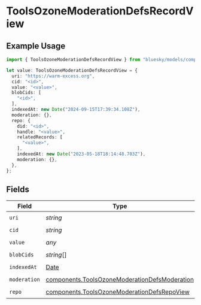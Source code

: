 # ToolsOzoneModerationDefsRecordView

## Example Usage

```typescript
import { ToolsOzoneModerationDefsRecordView } from "bluesky/models/components";

let value: ToolsOzoneModerationDefsRecordView = {
  uri: "https://warm-excess.org",
  cid: "<id>",
  value: "<value>",
  blobCids: [
    "<id>",
  ],
  indexedAt: new Date("2024-09-15T17:39:34.108Z"),
  moderation: {},
  repo: {
    did: "<id>",
    handle: "<value>",
    relatedRecords: [
      "<value>",
    ],
    indexedAt: new Date("2023-05-18T18:14:48.703Z"),
    moderation: {},
  },
};
```

## Fields

| Field                                                                                                          | Type                                                                                                           | Required                                                                                                       | Description                                                                                                    |
| -------------------------------------------------------------------------------------------------------------- | -------------------------------------------------------------------------------------------------------------- | -------------------------------------------------------------------------------------------------------------- | -------------------------------------------------------------------------------------------------------------- |
| `uri`                                                                                                          | *string*                                                                                                       | :heavy_check_mark:                                                                                             | N/A                                                                                                            |
| `cid`                                                                                                          | *string*                                                                                                       | :heavy_check_mark:                                                                                             | N/A                                                                                                            |
| `value`                                                                                                        | *any*                                                                                                          | :heavy_check_mark:                                                                                             | N/A                                                                                                            |
| `blobCids`                                                                                                     | *string*[]                                                                                                     | :heavy_check_mark:                                                                                             | N/A                                                                                                            |
| `indexedAt`                                                                                                    | [Date](https://developer.mozilla.org/en-US/docs/Web/JavaScript/Reference/Global_Objects/Date)                  | :heavy_check_mark:                                                                                             | N/A                                                                                                            |
| `moderation`                                                                                                   | [components.ToolsOzoneModerationDefsModeration](../../models/components/toolsozonemoderationdefsmoderation.md) | :heavy_check_mark:                                                                                             | N/A                                                                                                            |
| `repo`                                                                                                         | [components.ToolsOzoneModerationDefsRepoView](../../models/components/toolsozonemoderationdefsrepoview.md)     | :heavy_check_mark:                                                                                             | N/A                                                                                                            |